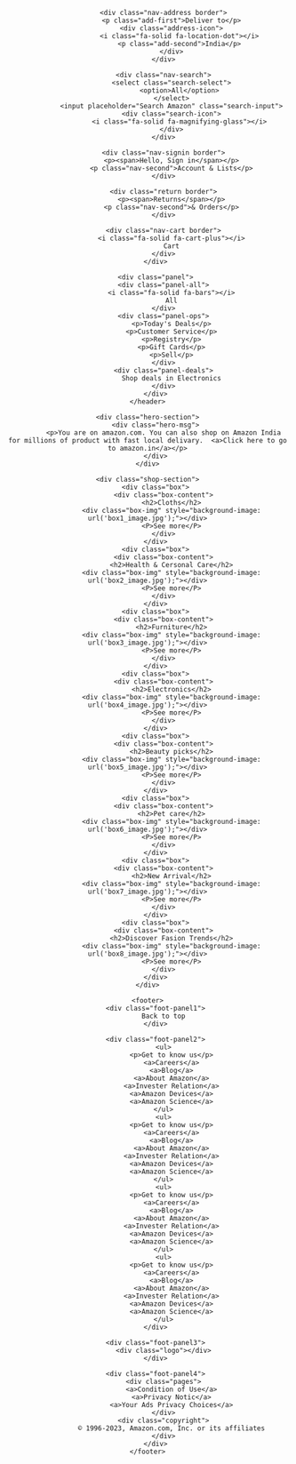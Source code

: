 <!DOCTYPE html>
<html lang="en">
<head>
    <meta charset="UTF-8">
    <meta http-equiv="X-UA-Compatible" contant="IE=edge">
    <meta name="viewport" contant="width=device-width, initial-scale=1.0">
    <title>Amazon</title>
    <link rel="stylesheet" href="https://cdnjs.cloudflare.com/ajax/libs/font-awesome/6.4.0/css/all.min.css" integrity="sha512-iecdLmaskl7CVkqkXNQ/ZH/XLlvWZOJyj7Yy7tcenmpD1ypASozpmT/E0iPtmFIB46ZmdtAc9eNBvH0H/ZpiBw==" crossorigin="anonymous" referrerpolicy="no-referrer" />
    <link rel="stylesheet" href="style.css">
</head>
<body>
    <header>
        <div class="navbar">
            <div class="nav-logo border">
                <div class="logo"></div>
            </div>

            <div class="nav-address border">
                <p class="add-first">Deliver to</p>
                <div class="address-icon">
                    <i class="fa-solid fa-location-dot"></i>
                    <p class="add-second">India</p>
                </div>
            </div>

            <div class="nav-search">
                <select class="search-select">
                    <option>All</option>
                </select>
                <input placeholder="Search Amazon" class="search-input">
                <div class="search-icon">
                    <i class="fa-solid fa-magnifying-glass"></i>
                </div>
            </div>

            <div class="nav-signin border">
                <p><span>Hello, Sign in</span></p>
                <p class="nav-second">Account & Lists</p>
            </div>

            <div class="return border">
                <p><span>Returns</span></p>
                <p class="nav-second">& Orders</p>
            </div>

            <div class="nav-cart border">
                <i class="fa-solid fa-cart-plus"></i>
                Cart
            </div>
        </div>

        <div class="panel">
            <div class="panel-all">
                <i class="fa-solid fa-bars"></i>
                All
            </div>
            <div class="panel-ops">
                <p>Today's Deals</p>
                <p>Customer Service</p>
                <p>Registry</p>
                <p>Gift Cards</p>
                <p>Sell</p>
            </div>
            <div class="panel-deals">
                Shop deals in Electronics
            </div>
        </div>
    </header>

    <div class="hero-section">
        <div class="hero-msg">
            <p>You are on amazon.com. You can also shop on Amazon India for millions of product with fast local delivary.  <a>Click here to go to amazon.in</a></p>
        </div>
    </div>

    <div class="shop-section">
        <div class="box">
            <div class="box-content">
                <h2>Cloths</h2>
                <div class="box-img" style="background-image: url('box1_image.jpg');"></div>
                <P>See more</P>
            </div>
        </div>
        <div class="box">
            <div class="box-content">
                <h2>Health & Cersonal Care</h2>
                <div class="box-img" style="background-image: url('box2_image.jpg');"></div>
                <P>See more</P>
            </div>
        </div>
        <div class="box">
            <div class="box-content">
                <h2>Furniture</h2>
                <div class="box-img" style="background-image: url('box3_image.jpg');"></div>
                <P>See more</P>
            </div>
        </div>
        <div class="box">
            <div class="box-content">
                <h2>Electronics</h2>
                <div class="box-img" style="background-image: url('box4_image.jpg');"></div>
                <P>See more</P>
            </div>
        </div>
        <div class="box">
            <div class="box-content">
                <h2>Beauty picks</h2>
                <div class="box-img" style="background-image: url('box5_image.jpg');"></div>
                <P>See more</P>
            </div>
        </div>
        <div class="box">
            <div class="box-content">
                <h2>Pet care</h2>
                <div class="box-img" style="background-image: url('box6_image.jpg');"></div>
                <P>See more</P>
            </div>
        </div>
        <div class="box">
            <div class="box-content">
                <h2>New Arrival</h2>
                <div class="box-img" style="background-image: url('box7_image.jpg');"></div>
                <P>See more</P>
            </div>
        </div>
        <div class="box">
            <div class="box-content">
                <h2>Discover Fasion Trends</h2>
                <div class="box-img" style="background-image: url('box8_image.jpg');"></div>
                <P>See more</P>
            </div>
        </div>
    </div>

    <footer>
        <div class="foot-panel1">
            Back to top
        </div>

        <div class="foot-panel2">
            <ul>
                <p>Get to know us</p>
                <a>Careers</a>
                <a>Blog</a>
                <a>About Amazon</a>
                <a>Invester Relation</a>
                <a>Amazon Devices</a>
                <a>Amazon Science</a>
            </ul>
            <ul>
                <p>Get to know us</p>
                <a>Careers</a>
                <a>Blog</a>
                <a>About Amazon</a>
                <a>Invester Relation</a>
                <a>Amazon Devices</a>
                <a>Amazon Science</a>
            </ul>
            <ul>
                <p>Get to know us</p>
                <a>Careers</a>
                <a>Blog</a>
                <a>About Amazon</a>
                <a>Invester Relation</a>
                <a>Amazon Devices</a>
                <a>Amazon Science</a>
            </ul>
            <ul>
                <p>Get to know us</p>
                <a>Careers</a>
                <a>Blog</a>
                <a>About Amazon</a>
                <a>Invester Relation</a>
                <a>Amazon Devices</a>
                <a>Amazon Science</a>
            </ul>
        </div>

        <div class="foot-panel3">
            <div class="logo"></div>
        </div>

        <div class="foot-panel4">
            <div class="pages">
                <a>Condition of Use</a>
                <a>Privacy Notic</a>
                <a>Your Ads Privacy Choices</a>
            </div>
            <div class="copyright">
                © 1996-2023, Amazon.com, Inc. or its affiliates
            </div>
        </div>
    </footer>
</body>    
</html>
